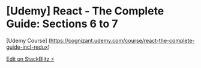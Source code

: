 # [Udemy] React - The Complete Guide: Sections 6 to 7
[Udemy Course] (https://cognizant.udemy.com/course/react-the-complete-guide-incl-redux)

[Edit on StackBlitz ⚡️](https://stackblitz.com/edit/tut-react-complete-guide)

